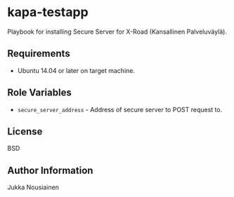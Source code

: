 kapa-testapp
=========

Playbook for installing Secure Server for X-Road (Kansallinen Palveluväylä).

Requirements
------------

- Ubuntu 14.04 or later on target machine.

Role Variables
--------------

- `secure_server_address` - Address of secure server to POST request to.

License
-------

BSD

Author Information
------------------

Jukka Nousiainen
